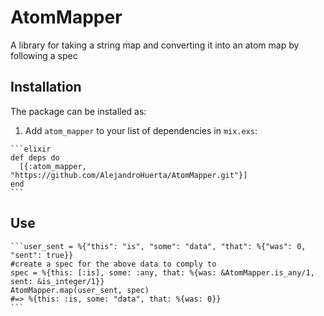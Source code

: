 # AtomMapper

A library for taking a string map and converting it into an atom map by following a spec

## Installation

The package can be installed as:

  1. Add `atom_mapper` to your list of dependencies in `mix.exs`:

    ```elixir
    def deps do
      [{:atom_mapper, "https://github.com/AlejandroHuerta/AtomMapper.git"}]
    end
    ```

## Use
    ```user_sent = %{"this": "is", "some": "data", "that": %{"was": 0, "sent": true}}
    #create a spec for the above data to comply to
    spec = %{this: [:is], some: :any, that: %{was: &AtomMapper.is_any/1, sent: &is_integer/1}}
    AtomMapper.map(user_sent, spec)
    #=> %{this: :is, some: "data", that: %{was: 0}}
    ```
